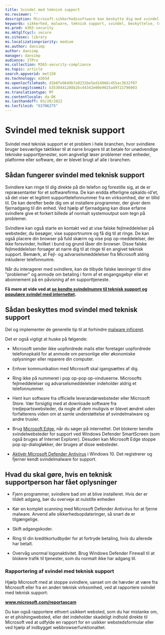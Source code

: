 ```yaml
---
title: Svindel med teknisk support
ms.reviewer: ''
description: Microsoft-sikkerhedssoftware kan beskytte dig mod svindel med teknisk support, der hævder at scanne for malware eller virus og derefter viser dig falske registreringer og advarsler.
keywords: sikkerhed, malware, teknisk support, svindel, beskyttelse, trick, spoof, falsk, fejlmeddelelser, rapport, sikkerhedssoftware, falsk, antivirus, falsk software, malware, trusler, gebyr, gebyr for fjernelse, opgrader, betal for fjernelse, installer fuld version, prøveversion, masser af trusler, scanner, scanning, ren, computer, sikkerhed, program, XP home security, falsk microsoft, aktivér, aktivér scanning, aktivér antivirus, advarsler, pop op-filer, sikkerhedsadvarsler, sikkerhedsopdateringer for teknisk support, svindel med teknisk support,  falsk Microsoft-fejlmeddelelse, falsk virusbesked, falsk produktudløb, falsk Windows-aktivering, svindelwebsider, svindelnumre, telefonnumre, MMPC, WDSI, Microsoft Malware Protection Center, svindelnumre til teknisk support
ms.prod: m365-security
ms.mktglfcycl: secure
ms.sitesec: library
ms.localizationpriority: medium
ms.author: dansimp
author: dansimp
manager: dansimp
audience: ITPro
ms.collection: M365-security-compliance
ms.topic: article
search.appverid: met150
ms.technology: m365d
ms.openlocfilehash: d1b8fe9649b7a9232be5ed14966c455ac3632f07
ms.sourcegitcommit: b3530441288b2bc44342e00e9025a49721796903
ms.translationtype: MT
ms.contentlocale: da-DK
ms.lasthandoff: 03/20/2022
ms.locfileid: "63706275"
---
```

# <a name="tech-support-scams"></a>Svindel med teknisk support

Svindel med teknisk support er et problem i hele branchen, hvor svindlere bruger besværlige taktikker til at narre brugere til at betale for unødvendige tekniske supporttjenester, som angiveligt løser problemer med enheder, platforme eller software, der er blevet brugt af alle i branchen.

## <a name="how-tech-support-scams-work"></a>Sådan fungerer svindel med teknisk support

Svindlere kan ringe til dig direkte på din telefon og forestille sig, at de er repræsentanter for et softwarefirma. De kan endda efterligne opkalds-id'et, så det viser et legitimt supporttelefonnummer fra en virksomhed, der er tillid til. De kan derefter bede dig om at installere programmer, der giver dem fjernadgang til din enhed. Ved hjælp af fjernadgang kan disse erfarne svindlere give et forkert billede af normalt systemoutput som tegn på problemer.

Svindlere kan også starte en kontakt ved at vise falske fejlmeddelelser på websteder, du besøger, vise supportnumre og få dig til at ringe. De kan også placere din browser på fuld skærm og vise pop op-meddelelser, der ikke forsvinder, hvilket i bund og grund låser din browser. Disse falske fejlmeddelelser forsøger at narre dig til at ringe til en angivet teknisk support. Bemærk, at Fejl- og advarselsmeddelelser fra Microsoft aldrig inkluderer telefonnumre.

Når du interagerer med svindlere, kan de tilbyde falske løsninger til dine "problemer" og anmode om betaling i form af et engangsgebyr eller et abonnement på en påvisning af en supporttjeneste.

**Få mere at vide ved at [se kendte svindelnumre til teknisk support og populære svindel med internettet](https://support.microsoft.com/help/4013405/windows-protect-from-tech-support-scams).**

## <a name="how-to-protect-against-tech-support-scams"></a>Sådan beskyttes mod svindel med teknisk support

Del og implementer de generelle tip til at forhindre [malware inficeret](prevent-malware-infection.md).

Det er også vigtigt at huske på følgende:

* Microsoft sender ikke uopfordrede mails eller foretager uopfordrede telefonopkald for at anmode om personlige eller økonomiske oplysninger eller reparere din computer.

* Enhver kommunikation med Microsoft skal igangsættes af dig.

* Ring ikke på nummeret i pop op-pop op-vindueerne. Microsofts fejlmeddelelser og advarselsmeddelelser indeholder aldrig et telefonnummer.

* Hent kun software fra officielle leverandørwebsteder eller Microsoft Store. Vær forsigtig med at downloade software fra tredjepartswebsteder, da nogle af dem muligvis er blevet ændret uden forfatterens viden om at samle understøttelse af svindelmalware og andre trusler.

* Brug [Microsoft Edge,](https://www.microsoft.com/windows/microsoft-edge) når du søger på internettet. Det blokerer kendte svindelwebsteder for support ved Windows Defender SmartScreen (som også bruges af Internet Explorer). Desuden kan Microsoft Edge stoppe pop op-dialogløkker, der bruges af disse websteder.

* [Aktivér Microsoft Defender Antivirus](/microsoft-365/security/defender-endpoint/microsoft-defender-antivirus-in-windows-10) i Windows 10. Det registrerer og fjerner kendt svindelmalware for support.

## <a name="what-to-do-if-information-has-been-given-to-a-tech-support-person"></a>Hvad du skal gøre, hvis en teknisk supportperson har fået oplysninger

* Fjern programmer, svindlere bad om at blive installeret. Hvis der er tildelt adgang, bør du overveje at nulstille enheden

* Kør en komplet scanning med Microsoft Defender Antivirus for at fjerne malware. Anvend alle sikkerhedsopdateringer, så snart de er tilgængelige.

* Skift adgangskoder.

* Ring til din kreditkortudbyder for at fortryde betaling, hvis du allerede har betalt.

* Overvåg unormal logonaktivitet. Brug Windows Defender Firewall til at blokere trafik til tjenester, som du normalt ikke har adgang til.

### <a name="reporting-tech-support-scams"></a>Rapportering af svindel med teknisk support

Hjælp Microsoft med at stoppe svindlere, uanset om de hævder at være fra Microsoft eller fra en anden teknisk virksomhed, ved at rapportere svindel med teknisk support:

<b>www.microsoft.com/reportascam</b>

Du kan også rapportere ethvert  usikkert websted, som du har mistanke om, er et phishingwebsted, eller det indeholder skadeligt indhold [](https://www.microsoft.com/wdsi/support/report-unsafe-site) direkte til Microsoft ved at udfylde en rapport for en usikker webstedsformular eller ved hjælp af indbygget webbrowserfunktionalitet.